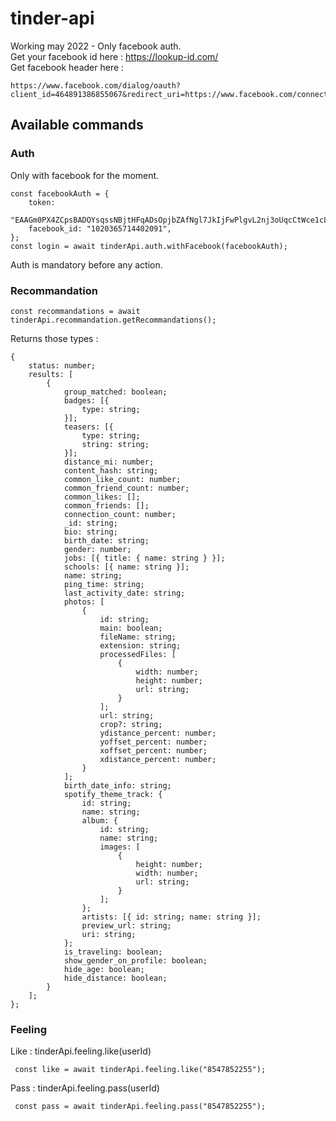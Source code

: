 # tinder-api

Working may 2022 - Only facebook auth.<br />
Get your facebook id here : https://lookup-id.com/<br />
Get facebook header here :<br />

    https://www.facebook.com/dialog/oauth?client_id=464891386855067&redirect_uri=https://www.facebook.com/connect/login_success.html&scope=basic_info,email,public_profile,user_about_me,user_activities,user_birthday,user_education_history,user_friends,user_interests,user_likes,user_location,user_photos,user_relationship_details&response_type=token

## Available commands

### Auth

Only with facebook for the moment.

    const facebookAuth = {
        token:
            "EAAGm0PX4ZCpsBADOYsqssNBjtHFqADsOpjbZAfNgl7JkIjFwPlgvL2nj3oUqcCtWce1cLSAJHgG4d6m5hEeMlvbdOPFItD1YBik7cZByptBC6ZC5ovCI2IpsI3ZCBXZC5YztZCRcaqRZB1qcj8xWdceDjzHQI66Lkfcn20OP4qNdDlNjVeUP7e",
        facebook_id: "1020365714402091",
    };
    const login = await tinderApi.auth.withFacebook(facebookAuth);

Auth is mandatory before any action.

### Recommandation

    const recommandations = await tinderApi.recommandation.getRecommandations();

Returns those types :

    {
        status: number;
        results: [
            {
                group_matched: boolean;
                badges: [{
                    type: string;
                }];
                teasers: [{
                    type: string;
                    string: string;
                }];
                distance_mi: number;
                content_hash: string;
                common_like_count: number;
                common_friend_count: number;
                common_likes: [];
                common_friends: [];
                connection_count: number;
                _id: string;
                bio: string;
                birth_date: string;
                gender: number;
                jobs: [{ title: { name: string } }];
                schools: [{ name: string }];
                name: string;
                ping_time: string;
                last_activity_date: string;
                photos: [
                    {
                        id: string;
                        main: boolean;
                        fileName: string;
                        extension: string;
                        processedFiles: [
                            {
                                width: number;
                                height: number;
                                url: string;
                            }
                        ];
                        url: string;
                        crop?: string;
                        ydistance_percent: number;
                        yoffset_percent: number;
                        xoffset_percent: number;
                        xdistance_percent: number;
                    }
                ];
                birth_date_info: string;
                spotify_theme_track: {
                    id: string;
                    name: string;
                    album: {
                        id: string;
                        name: string;
                        images: [
                            {
                                height: number;
                                width: number;
                                url: string;
                            }
                        ];
                    };
                    artists: [{ id: string; name: string }];
                    preview_url: string;
                    uri: string;
                };
                is_traveling: boolean;
                show_gender_on_profile: boolean;
                hide_age: boolean;
                hide_distance: boolean;
            }
        ];
    };

### Feeling

Like : tinderApi.feeling.like(userId)

     const like = await tinderApi.feeling.like("8547852255");

Pass : tinderApi.feeling.pass(userId)

     const pass = await tinderApi.feeling.pass("8547852255");
